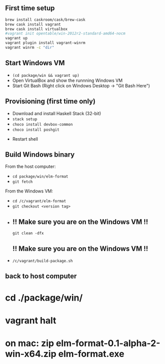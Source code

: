 ## First time setup

```bash
brew install caskroom/cask/brew-cask
brew cask install vagrant
brew cask install virtualbox
#vagrant init opentable/win-2012r2-standard-amd64-nocm
vagrant up
vagrant plugin install vagrant-winrm
vagrant winrm -c "dir"
```

## Start Windows VM

  - `(cd package/win && vagrant up)`
  - Open VirtualBox and show the runnning Windows VM
  - Start Git Bash (Right click on Windows Desktop -> "Git Bash Here")


## Provisioning (first time only)

  - Download and install Haskell Stack (32-bit)
  - `stack setup`
  - `choco install devbox-common`
  - `choco install poshgit`
  <!-- - #choco install sourcetree -->
  <!-- - #choco install tortoisegit -->
  - Restart shell


## Build Windows binary

From the host computer:

  - `cd package/win/elm-format`
  - `git fetch`

From the Windows VM:

  - `cd /c/vagrant/elm-format`
  - `git checkout <version tag>`
  - ## !! Make sure you are on the Windows VM !!
    `git clean -dfx`
    ## !! Make sure you are on the Windows VM !!
  - `/c/vagrant/build-package.sh`


## back to host computer
# cd ./package/win/
# vagrant halt

# on mac:  zip elm-format-0.1-alpha-2-win-x64.zip elm-format.exe
